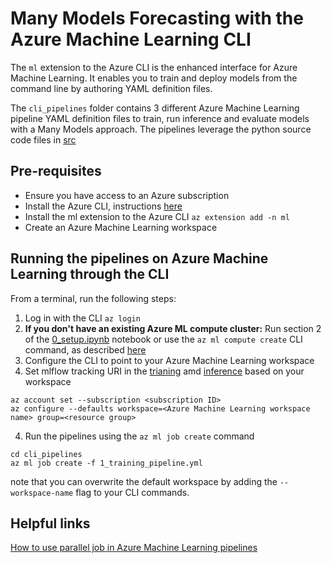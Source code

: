 # Many Models Forecasting with the Azure Machine Learning CLI

The `ml` extension to the Azure CLI is the enhanced interface for Azure Machine Learning. It enables you to train and deploy models from the command line by authoring YAML definition files.

The `cli_pipelines` folder contains 3 different Azure Machine Learning pipeline YAML definition files to train, run inference and evaluate models with a Many Models approach. The pipelines leverage the python source code files in [src](./src)

## Pre-requisites

- Ensure you have access to an Azure subscription
- Install the Azure CLI, instructions [here](https://learn.microsoft.com/en-us/cli/azure/install-azure-cli)
- Install the ml extension to the Azure CLI
```az extension add -n ml```
- Create an Azure Machine Learning workspace

## Running the pipelines on Azure Machine Learning through the CLI

From a terminal, run the following steps:

1. Log in with the CLI `az login`
2. **If you don't have an existing Azure ML compute cluster:** Run section 2 of the [0_setup.ipynb](./demo_notebooks) notebook or use the `az ml compute create` CLI command, as described [here](https://learn.microsoft.com/en-us/cli/azure/ml/compute?view=azure-cli-latest#az-ml-compute-create)
3. Configure the CLI to point to your Azure Machine Learning workspace
4. Set mlflow tracking URI  in the [trianing](./1_training_pipeline.yml) amd [inference](./2_inference_pipeline.yml) based on your workspace
```
az account set --subscription <subscription ID>
az configure --defaults workspace=<Azure Machine Learning workspace name> group=<resource group>
```
4. Run the pipelines using the `az ml job create` command
```
cd cli_pipelines
az ml job create -f 1_training_pipeline.yml
```

note that you can overwrite the default workspace by adding the `--workspace-name` flag to your CLI commands.

## Helpful links

[How to use parallel job in  Azure Machine Learning pipelines](https://learn.microsoft.com/en-us/azure/machine-learning/how-to-use-parallel-job-in-pipeline?view=azureml-api-2&tabs=cliv2)
